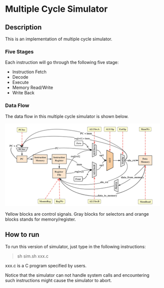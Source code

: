 # Multiple Cycle Simulator

## Description
This is an implementation of multiple cycle simulator.

### Five Stages
Each instruction will go through the following five stage:
- Instruction Fetch
- Decode
- Execute
- Memory Read/Write
- Write Back


### Data Flow
The data flow in this multiple cycle simulator is shown below.

![](https://github.com/VegB/RISCV-Simulator/blob/master/img/multicycle.png)


Yellow blocks are control signals.
Gray blocks for selectors and orange blocks stands for memory/register.


## How to run
To run this version of simulator, just type in the following instructions:
> sh sim.sh xxx.c

xxx.c is a C program specified by users.

Notice that the simulator can not handle system calls and encountering such instructions might cause the simulator to abort.
